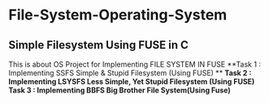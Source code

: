 # File-System-Operating-System
## Simple Filesystem Using FUSE in C 
This is about OS Project for Implementing FILE SYSTEM IN FUSE
**Task 1 : Implementing SSFS Simple & Stupid Filesystem (Using FUSE) **
**Task 2 : Implementing LSYSFS Less Simple, Yet Stupid Filesystem (Using FUSE)**
**Task 3 : Implementing BBFS Big Brother File System(Using Fuse)**


